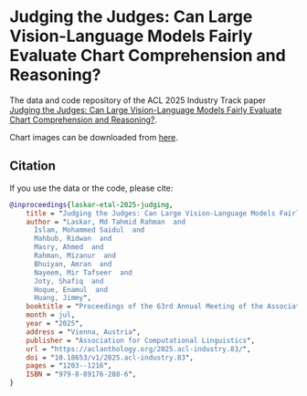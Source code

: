 # Judging the Judges: Can Large Vision-Language Models Fairly Evaluate Chart Comprehension and Reasoning?

The data and code repository of the ACL 2025 Industry Track paper [Judging the Judges: Can Large Vision-Language Models Fairly Evaluate Chart Comprehension and Reasoning?](https://aclanthology.org/2025.acl-industry.83/). 

Chart images can be downloaded from [here](https://drive.google.com/drive/folders/10HkZmjkTojIauKUb5B7BuEDj_cVS5_fc?usp=sharing).

## Citation

If you use the data or the code, please cite:

```bibtex
@inproceedings{laskar-etal-2025-judging,
    title = "Judging the Judges: Can Large Vision-Language Models Fairly Evaluate Chart Comprehension and Reasoning?",
    author = "Laskar, Md Tahmid Rahman  and
      Islam, Mohammed Saidul  and
      Mahbub, Ridwan  and
      Masry, Ahmed  and
      Rahman, Mizanur  and
      Bhuiyan, Amran  and
      Nayeem, Mir Tafseer  and
      Joty, Shafiq  and
      Hoque, Enamul  and
      Huang, Jimmy",
    booktitle = "Proceedings of the 63rd Annual Meeting of the Association for Computational Linguistics (Volume 6: Industry Track)",
    month = jul,
    year = "2025",
    address = "Vienna, Austria",
    publisher = "Association for Computational Linguistics",
    url = "https://aclanthology.org/2025.acl-industry.83/",
    doi = "10.18653/v1/2025.acl-industry.83",
    pages = "1203--1216",
    ISBN = "979-8-89176-288-6",
}
